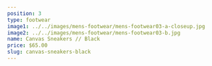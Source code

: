 ```yaml
---
position: 3
type: footwear
image1: ../../images/mens-footwear/mens-footwear03-a-closeup.jpg
image2: ../../images/mens-footwear/mens-footwear03-b.jpg
name: Canvas Sneakers // Black
price: $65.00
slug: canvas-sneakers-black
---
```

